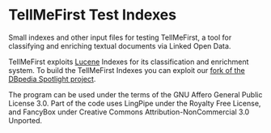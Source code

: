 TellMeFirst Test Indexes
========================

Small indexes and other input files for testing TellMeFirst, a tool for classifying and enriching textual documents via Linked Open Data.

TellMeFirst exploits [Lucene](http://lucene.apache.org/core/) Indexes for its classification and enrichment system. To build the TellMeFirst Indexes you can exploit our [fork of the DBpedia Spotlight project](https://github.com/TellMeFirst/dbpedia-spotlight/tree/tellmefirst).

The program can be used under the terms of the GNU Affero General Public License 3.0. Part of the code uses LingPipe under the Royalty Free License, and FancyBox under Creative Commons Attribution-NonCommercial 3.0 Unported.
